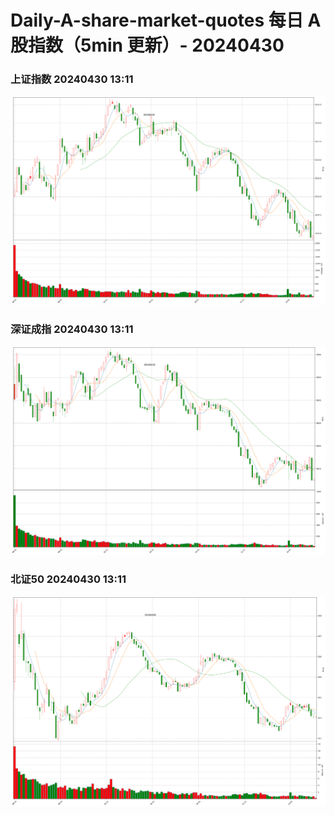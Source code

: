 
# Daily-A-share-market-quotes 每日 A 股指数（5min 更新）- 20240430

### 上证指数 20240430 13:11
![](./fig/2024/4/20240430-sh000001.png)

### 深证成指 20240430 13:11
![](./fig/2024/4/20240430-sz399001.png)

### 北证50 20240430 13:11
![](./fig/2024/4/20240430-bj899050.png)
